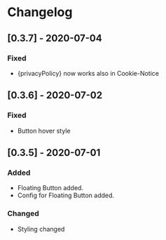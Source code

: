# Changelog

## [0.3.7] - 2020-07-04

### Fixed

-   {privacyPolicy} now works also in Cookie-Notice

## [0.3.6] - 2020-07-02

### Fixed

-   Button hover style

## [0.3.5] - 2020-07-01

### Added

-   Floating Button added.
-   Config for Floating Button added.

### Changed

-   Styling changed
